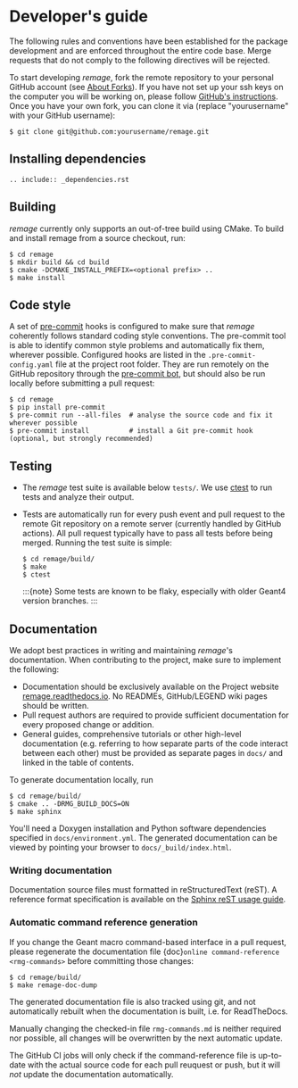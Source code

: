 # Developer's guide

The following rules and conventions have been established for the package
development and are enforced throughout the entire code base. Merge requests
that do not comply to the following directives will be rejected.

To start developing *remage*, fork the remote repository to your personal
GitHub account (see [About Forks](https://docs.github.com/en/pull-requests/collaborating-with-pull-requests/working-with-forks/about-forks)).
If you have not set up your ssh keys on the computer you will be working on,
please follow [GitHub's instructions](https://docs.github.com/en/authentication/connecting-to-github-with-ssh/generating-a-new-ssh-key-and-adding-it-to-the-ssh-agent).
Once you have your own fork, you can clone it via
(replace "yourusername" with your GitHub username):

```console
$ git clone git@github.com:yourusername/remage.git
```

## Installing dependencies

```{eval-rst}
.. include:: _dependencies.rst
```

## Building

*remage* currently only supports an out-of-tree build using CMake. To build and
install remage from a source checkout, run:

```console
$ cd remage
$ mkdir build && cd build
$ cmake -DCMAKE_INSTALL_PREFIX=<optional prefix> ..
$ make install
```

## Code style

A set of [pre-commit](https://pre-commit.com) hooks is configured to make
sure that *remage* coherently follows standard coding style conventions.
The pre-commit tool is able to identify common style problems and automatically
fix them, wherever possible. Configured hooks are listed in the
`.pre-commit-config.yaml` file at the project root folder. They are run
remotely on the GitHub repository through the [pre-commit
bot](https://pre-commit.ci), but should also be run locally before submitting a
pull request:

```console
$ cd remage
$ pip install pre-commit
$ pre-commit run --all-files  # analyse the source code and fix it wherever possible
$ pre-commit install          # install a Git pre-commit hook (optional, but strongly recommended)
```

## Testing

- The *remage* test suite is available below `tests/`. We use
  [ctest](https://cmake.org/cmake/help/book/mastering-cmake/chapter/Testing%20With%20CMake%20and%20CTest.html)
  to run tests and analyze their output.

- Tests are automatically run for every push event and pull request to the
  remote Git repository on a remote server (currently handled by GitHub
  actions). All pull request typically have to pass all tests before being
  merged. Running the test suite is simple:

  ```console
  $ cd remage/build/
  $ make
  $ ctest
  ```

  :::{note}
  Some tests are known to be flaky, especially with older Geant4 version
  branches.
  :::

## Documentation

We adopt best practices in writing and maintaining *remage*'s
documentation. When contributing to the project, make sure to implement the
following:

- Documentation should be exclusively available on the Project website
  [remage.readthedocs.io](https://remage.readthedocs.io). No READMEs,
  GitHub/LEGEND wiki pages should be written.
- Pull request authors are required to provide sufficient documentation for
  every proposed change or addition.
- General guides, comprehensive tutorials or other high-level documentation
  (e.g. referring to how separate parts of the code interact between each
  other) must be provided as separate pages in `docs/` and linked in the
  table of contents.

To generate documentation locally, run

```console
$ cd remage/build/
$ cmake .. -DRMG_BUILD_DOCS=ON
$ make sphinx
```

You'll need a Doxygen installation and Python software dependencies specified
in `docs/environment.yml`. The generated documentation can be viewed by
pointing your browser to `docs/_build/index.html`.

### Writing documentation

Documentation source files must formatted in reStructuredText (reST). A
reference format specification is available on the [Sphinx reST usage
guide](https://www.sphinx-doc.org/en/master/usage/restructuredtext/index.html).

### Automatic command reference generation

If you change the Geant macro command-based interface in a pull request, please
regenerate the documentation file {doc}`online command-reference <rmg-commands>`
before committing those changes:

```console
$ cd remage/build/
$ make remage-doc-dump
```

The generated documentation file is also tracked using git, and not automatically
rebuilt when the documentation is built, i.e. for ReadTheDocs.

Manually changing the checked-in file `rmg-commands.md` is neither required nor
possible, all changes will be overwritten by the next automatic update.

The GitHub CI jobs will only check if the command-reference file is up-to-date
with the actual source code for each pull reuquest or push, but it will *not*
update the documentation automatically.
